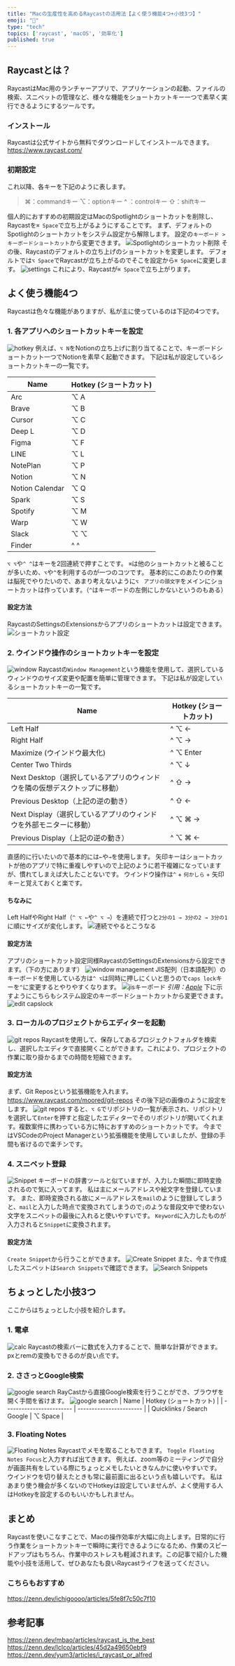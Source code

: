 ```yaml
---
title: "Macの生産性を高めるRaycastの活用法【よく使う機能4つ+小技3つ】"
emoji: "🚀"
type: "tech"
topics: ['raycast', 'macOS', '効率化']
published: true
---
```


## Raycastとは？
RaycastはMac用のランチャーアプリで、アプリケーションの起動、ファイルの検索、スニペットの管理など、様々な機能をショートカットキー一つで素早く実行できるようにするツールです。

### インストール
Raycastは公式サイトから無料でダウンロードしてインストールできます。
https://www.raycast.com/

### 初期設定
これ以降、各キーを下記のように表します。
> ⌘：commandキー
⌥：optionキー
^ ：controlキー
⇧：shiftキー

個人的におすすめの初期設定はMacのSpotlightのショートカットを削除し、Raycastを`⌘ Space`で立ち上がるようにすることです。
まず、デフォルトのSpotlightのショートカットをシステム設定から解除します。
設定の`キーボード > キーボードショートカット`から変更できます。
![Spotlightのショートカット削除](https://storage.googleapis.com/zenn-user-upload/459a13ecba6e-20240204.gif)
その後、Raycastのデフォルトの立ち上げのショートカットを変更します。
デフォルトでは`⌥ Space`でRaycastが立ち上がるのでそこを設定から`⌘ Space`に変更します。
![settings](https://storage.googleapis.com/zenn-user-upload/c335c67f904b-20240204.gif)
これにより、Raycastが`⌘ Space`で立ち上がります。

## よく使う機能4つ
Raycastは色々な機能がありますが、私が主に使っているのは下記の4つです。
### 1. 各アプリへのショートカットキーを設定
![hotkey](https://storage.googleapis.com/zenn-user-upload/340361424335-20240203.gif)
例えば、`⌥ N`をNotionの立ち上げに割り当てることで、キーボードショートカット一つでNotionを素早く起動できます。
下記は私が設定しているショートカットキーの一覧です。

| Name            | Hotkey (ショートカット) |
| --------------- | ----------------------- |
| Arc             | ⌥ A                     |
| Brave           | ⌥ B                     |
| Cursor          | ⌥ C                     |
| Deep L          | ⌥ D                     |
| Figma           | ⌥ F                     |
| LINE            | ⌥ L                     |
| NotePlan        | ⌥ P                     |
| Notion          | ⌥ N                     |
| Notion Calendar | ⌥ Q                     |
| Spark           | ⌥ S                     |
| Spotify         | ⌥ M                     |
| Warp            | ⌥ W                     |
| Slack           | ⌥ ⌥                     |
| Finder          | ^ ^                     |

`⌥ ⌥`や`^ ^`はキーを2回連続で押すことです。
`⌘`は他のショートカットと被ることが多いため、`⌥`や`^`を利用するのが一つのコツです。
基本的にこのあたりの作業は脳死でやりたいので、あまり考えないように`⌥　アプリの頭文字`をメインにショートカットは作っています。（`^`はキーボードの左側にしかないというのもある）

#### 設定方法
RaycastのSettingsのExtensionsからアプリのショートカットは設定できます。
![ショートカット設定](https://storage.googleapis.com/zenn-user-upload/af75e2caafc1-20240204.gif)


### 2. ウインドウ操作のショートカットキーを設定
![window](https://storage.googleapis.com/zenn-user-upload/5952de996849-20240203.gif)
Raycastの`Window Management`という機能を使用して、選択しているウィンドウのサイズ変更や配置を簡単に管理できます。
下記は私が設定しているショートカットキーの一覧です。

| Name                                                                       | Hotkey (ショートカット) |
| -------------------------------------------------------------------------- | ----------------------- |
| Left Half                                                                  | ^ ⌥ ←                   |
| Right Half                                                                 | ^ ⌥ →                   |
| Maximize (ウインドウ最大化)                                                | ^ ⌥ Enter               |
| Center Two Thirds                                                          | ^ ⌥ ↓                   |
| Next Desktop（選択しているアプリのウィンドウを隣の仮想デスクトップに移動） | ^ ⇧ →                   |
| Previous Desktop（上記の逆の動き）                                         | ^ ⇧ ←                   |
| Next Display（選択しているアプリのウィンドウを外部モニターに移動）         | ^ ⌥ ⌘ →                 |
| Previous Display（上記の逆の動き）                                         | ^ ⌥ ⌘ ←                 |

直感的に行いたいので基本的には`←`や`→`を使用します。
矢印キーはショートカットが他のアプリで特に重複しやすいので上記のように若干複雑になっていますが、慣れてしまえば大したことないです。
ウインドウ操作は`^` + `何かしら` + 矢印キーと覚えておくと楽です。

#### ちなみに
Left HalfやRight Half（`^ ⌥ ←`や`^ ⌥ →`）を連続で打つと`2分の1 → 3分の2 → 3分の1`に順にサイズが変化します。
![連続でやるとこうなる](https://storage.googleapis.com/zenn-user-upload/d853d50fdb5b-20240206.gif)

#### 設定方法
アプリのショートカット設定同様RaycastのSettingsのExtensionsから設定できます。（下の方にあります）
![window management](https://storage.googleapis.com/zenn-user-upload/5cf08be1bc63-20240204.gif)
JIS配列（日本語配列）のキーボードを使用している方は`^ ⌥`は同時に押しにくいと思うので`caps lock`キーを`^`に変更するとやりやすくなります。
![jisキーボード](/images/5111e8a96a4c19/2024-02-04-23-16-37.png)
*引用：[Apple](https://www.apple.com/jp/shop/product/MK2A3J/A/magic-keyboard-%E6%97%A5%E6%9C%AC%E8%AA%9Ejis)*
下に示すようにこちらもシステム設定のキーボードショートカットから変更できます。
![edit capslock](https://storage.googleapis.com/zenn-user-upload/fa385bd339b0-20240204.gif)

### 3. ローカルのプロジェクトからエディターを起動
![git repos](https://storage.googleapis.com/zenn-user-upload/bfeba71a49f4-20240204.gif)
Raycastを使用して、保存してあるプロジェクトフォルダを検索し、選択したエディタで直接開くことができます。これにより、プロジェクトの作業に取り掛かるまでの時間を短縮できます。

#### 設定方法
まず、Git Reposという拡張機能を入れます。
https://www.raycast.com/moored/git-repos
その後下記の画像のように設定をします。
![git repos](/images/5111e8a96a4c19/2024-02-01-20-02-41.png)
すると、`⌥ G`でリポジトリの一覧が表示され、リポジトリを選択して`Enter`を押すと指定したエディターでそのリポジトリが開いてくれます。複数案件に携わっている方に特におすすめのショートカットです。
今まではVSCodeのProject Managerという拡張機能を使用していましたが、登録の手間も省けるので楽チンです。

### 4. スニペット登録
![Snippet](https://storage.googleapis.com/zenn-user-upload/7c310960cdbe-20240204.gif)
キーボードの辞書ツールと似ていますが、入力した瞬間に即時変換されるので気に入ってます。
私は主にメールアドレスや絵文字を登録しています。
また、即時変換される故にメールアドレスを`mail`のように登録してしまうと、`mail`と入力した時点で変換されてしまうので`;`のような普段文中で使わない文字をスニペットの最後に入れると使いやすいです。
`Keyword`に入力したものが入力されると`Snippet`に変換されます。

#### 設定方法
`Create Snippet`から行うことができます。
![Create Snippet](https://storage.googleapis.com/zenn-user-upload/76bda5acd520-20240204.gif)
また、今まで作成したスニペットは`Search Snippets`で確認できます。
![Search Snippets](/images/5111e8a96a4c19/2024-02-04-15-56-49.png)


## ちょっとした小技3つ

ここからはちょっとした小技を紹介します。

### 1. 電卓
![calc](https://storage.googleapis.com/zenn-user-upload/cdfa87022205-20240203.gif)
Raycastの検索バーに数式を入力することで、簡単な計算ができます。
pxとremの変換もできるのが良い点です。

### 2. ささっとGoogle検索
![google search](https://storage.googleapis.com/zenn-user-upload/7ee881a3c865-20240204.gif)
RayCastから直接Google検索を行うことができ、ブラウザを開く手間を省けます。
![google search](/images/5111e8a96a4c19/2024-02-04-13-40-09.png)
| Name                     | Hotkey (ショートカット) |
| ------------------------ | ----------------------- |
| Quicklinks / Search Google | ⌥ Space                 |

### 3. Floating Notes
![Floating Notes](https://storage.googleapis.com/zenn-user-upload/37f3c6b784ac-20240203.gif)
Raycastでメモを取ることもできます。
`Toggle Floating Notes Focus`と入力すれば出てきます。
例えば、zoom等のミーティングで自分が画面共有をしている際にちょっとメモしたいときなんかに使いやすいです。
ウインドウを切り替えたときも常に最前面に出るという点も嬉しいです。
私はあまり使う機会が多くないのでHotkeyは設定していませんが、よく使用する人はHotkeyを設定するのもいいかもしれません。

## まとめ
Raycastを使いこなすことで、Macの操作効率が大幅に向上します。日常的に行う作業をショートカットキーで瞬時に実行できるようになるため、作業のスピードアップはもちろん、作業中のストレスも軽減されます。この記事で紹介した機能や小技を活用して、ぜひあなたも良いRaycastライフを送ってください。

### こちらもおすすめ
https://zenn.dev/ichigoooo/articles/5fe8f7c50c7f10

## 参考記事
https://zenn.dev/mbao/articles/raycast_is_the_best
https://zenn.dev/lclco/articles/45d2a49650ebf9
https://zenn.dev/yum3/articles/i_raycast_or_alfred
